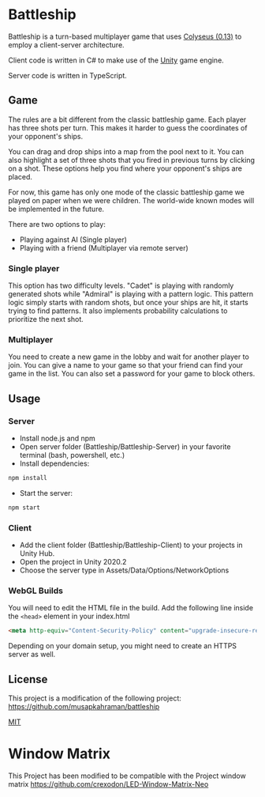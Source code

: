 # Battleship

Battleship is a turn-based multiplayer game that uses [Colyseus (0.13)](https://0-13-x.docs.colyseus.io/) to employ a
client-server architecture.

Client code is written in C# to make use of the [Unity](https://unity.com/) game engine.

Server code is written in TypeScript.

## Game

The rules are a bit different from the classic battleship game. Each player has three shots per turn. This makes it
harder to guess the coordinates of your opponent's ships.

You can drag and drop ships into a map from the pool next to it. You can also highlight a set of three shots that you
fired in previous turns by clicking on a shot. These options help you find where your opponent's ships are placed.

For now, this game has only one mode of the classic battleship game we played on paper when we were children. The
world-wide known modes will be implemented in the future.

There are two options to play:

- Playing against AI (Single player)
- Playing with a friend (Multiplayer via remote server)

### Single player

This option has two difficulty levels. "Cadet" is playing with randomly generated shots while "Admiral" is playing with
a pattern logic. This pattern logic simply starts with random shots, but once your ships are hit, it starts trying to
find patterns. It also implements probability calculations to prioritize the next shot.

### Multiplayer

You need to create a new game in the lobby and wait for another player to join. You can give a name to your game so that
your friend can find your game in the list. You can also set a password for your game to block others.

## Usage

### Server

- Install node.js and npm
- Open server folder (Battleship/Battleship-Server) in your favorite terminal (bash, powershell, etc.)
- Install dependencies:

```bash
npm install
```

- Start the server:

```bash
npm start
```

### Client

- Add the client folder (Battleship/Battleship-Client) to your projects in Unity Hub.
- Open the project in Unity 2020.2
- Choose the server type in Assets/Data/Options/NetworkOptions

### WebGL Builds

You will need to edit the HTML file in the build. Add the following line inside the `<head>` element in your index.html

```html
<meta http-equiv="Content-Security-Policy" content="upgrade-insecure-requests">
```

Depending on your domain setup, you might need to create an HTTPS server as well.

## License

This project is a modification of the following project:
https://github.com/musapkahraman/battleship

[MIT](https://choosealicense.com/licenses/mit/)

# Window Matrix

This Project has been modified to be compatible with the Project window matrix 
https://github.com/crexodon/LED-Window-Matrix-Neo
